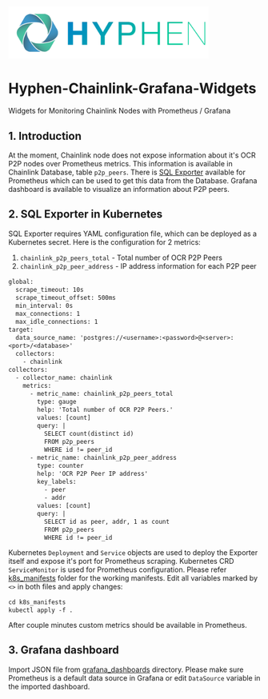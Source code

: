 <a href="https://www.hyphen.earth/"><img src="https://github.com/Hyphen-Global-AG/hyphen-climate-framework/blob/main/.github/Hyphen_logo_final_hor.png?raw=true" alt="Hyphen Global AG" width="400"/></a>

# Hyphen-Chainlink-Grafana-Widgets

Widgets for Monitoring Chainlink Nodes with Prometheus / Grafana

## 1. Introduction
At the moment, Chainlink node does not expose information about it's OCR P2P nodes over Prometheus metrics.
This information is available in Chainlink Database, table `p2p_peers`.
There is [SQL Exporter](https://github.com/free/sql_exporter) available for Prometheus which can be used to get this data from the Database.
Grafana dashboard is available to visualize an information about P2P peers.

## 2. SQL Exporter in Kubernetes
SQL Exporter requires YAML configuration file, which can be deployed as a Kubernetes secret.
Here is the configuration for 2 metrics:
1. `chainlink_p2p_peers_total` - Total number of OCR P2P Peers
2. `chainlink_p2p_peer_address` - IP address information for each P2P peer
```
global:
  scrape_timeout: 10s
  scrape_timeout_offset: 500ms
  min_interval: 0s
  max_connections: 1
  max_idle_connections: 1
target:
  data_source_name: 'postgres://<username>:<password>@<server>:<port>/<database>'
  collectors:
    - chainlink
collectors:
  - collector_name: chainlink
    metrics:
      - metric_name: chainlink_p2p_peers_total
        type: gauge
        help: 'Total number of OCR P2P Peers.'
        values: [count]
        query: |
          SELECT count(distinct id)
          FROM p2p_peers
          WHERE id != peer_id
      - metric_name: chainlink_p2p_peer_address
        type: counter
        help: 'OCR P2P Peer IP address'
        key_labels:
          - peer
          - addr
        values: [count]
        query: |
          SELECT id as peer, addr, 1 as count
          FROM p2p_peers
          WHERE id != peer_id
```

Kubernetes `Deployment` and `Service` objects are used to deploy the Exporter itself and expose it's port for Prometheus scraping.
Kubernetes CRD `ServiceMonitor` is used for Prometheus configuration.
Please refer [k8s_manifests](k8s_manifests) folder for the working manifests.
Edit all variables marked by `<>` in both files and apply changes:

```
cd k8s_manifests
kubectl apply -f .
```
After couple minutes custom metrics should be available in Prometheus.

## 3. Grafana dashboard
Import JSON file from [grafana_dashboards](grafana_dashboards) directory.
Please make sure Prometheus is a default data source in Grafana or edit `DataSource` variable in the imported dashboard.
